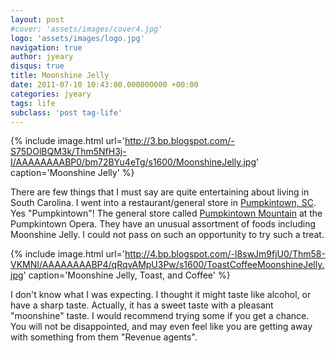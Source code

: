 ```yaml
---
layout: post
#cover: 'assets/images/cover4.jpg'
logo: 'assets/images/logo.jpg'
navigation: true
author: jyeary
disqus: true
title: Moonshine Jelly
date: 2011-07-10 10:43:00.000000000 +00:00
categories: jyeary
tags: life
subclass: 'post tag-life'
---
```

{% include image.html url='http://3.bp.blogspot.com/-S75DOlBQM3k/Thm5NfH3j-I/AAAAAAAABP0/bm72BYu4eTg/s1600/MoonshineJelly.jpg' caption='Moonshine Jelly' %}

There are few things that I must say are quite entertaining about living
in South Carolina. I went into a restaurant/general store in
[Pumpkintown,
SC](http://maps.google.com/maps?q=Pumpkintown,+SC&hl=en&ll=35.002898,-82.653065&spn=0.033044,0.066047&sll=35.047681,-82.624001&sspn=0.002075,0.004128&z=15).
Yes "Pumpkintown"\! The general store called [Pumpkintown
Mountain](http://maps.google.com/maps?q=35.048048,-82.62418&ll=35.047681,-82.624001&spn=0.002075,0.004128&sll=35.00278,-82.65306&sspn=0.018281,0.032015&num=1&t=h&z=19&iwloc=lyrftr:h,11835591884208069584,35.047754,-82.623799)
at the Pumpkintown Opera. They have an unusual assortment of foods
including Moonshine Jelly. I could not pass on such an opportunity to
try such a treat.

{% include image.html url='http://4.bp.blogspot.com/-l8swJm9fjU0/Thm58-VKMNI/AAAAAAAABP4/qRqvAMpU3Pw/s1600/ToastCoffeeMoonshineJelly.jpg' caption='Moonshine Jelly, Toast, and Coffee' %}


I don't know what I was expecting. I thought it might taste like alcohol, or have a sharp taste. Actually, it has a sweet taste with a pleasant "moonshine" taste. I would recommend trying some if you get a chance. You will not be disappointed, and may even feel like you are getting away with something from them "Revenue agents".